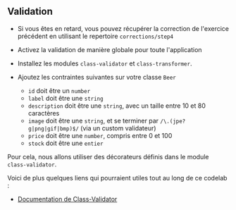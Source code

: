 ## Validation

* Si vous êtes en retard, vous pouvez récupérer la correction de l'exercice précédent en utilisant le repertoire `corrections/step4`

* Activez la validation de manière globale pour toute l'application 

* Installez les modules `class-validator` et `class-transformer`. 

* Ajoutez les contraintes suivantes sur votre classe `Beer`
    * `id` doit être un `number`
    * `label` doit être une `string`
    * `description` doit être une `string`, avec un taille entre 10 et 80 caractères
    * `image` doit être une `string`, et se terminer par `/\.(jpe?g|png|gif|bmp)$/` (via un custom validateur)
    * `price` doit être une `number`, compris entre 0 et 100
    * `stock` doit être une `entier`

Pour cela, nous allons utiliser des décorateurs définis dans le module `class-validator`.

Voici de plus quelques liens qui pourraient utiles tout au long de ce codelab :

- [Documentation de Class-Validator](https://github.com/typestack/class-validator)

